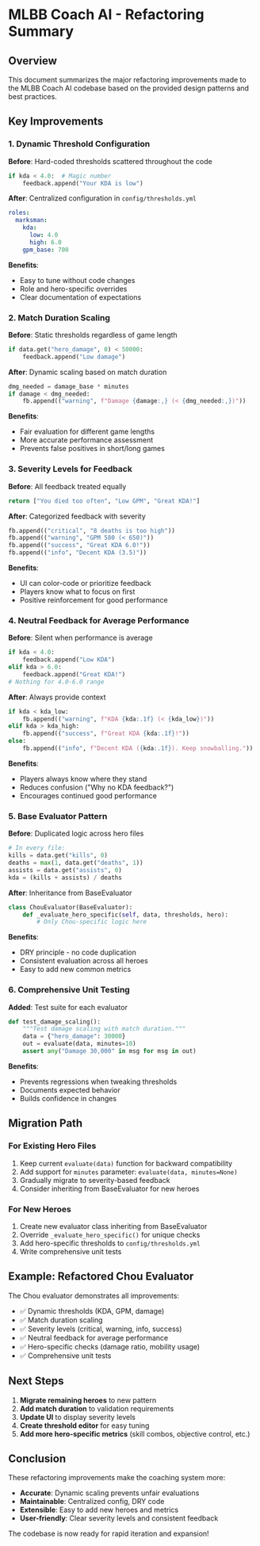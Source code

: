 # MLBB Coach AI - Refactoring Summary

## Overview

This document summarizes the major refactoring improvements made to the MLBB Coach AI codebase based on the provided design patterns and best practices.

## Key Improvements

### 1. Dynamic Threshold Configuration

**Before**: Hard-coded thresholds scattered throughout the code

```python
if kda < 4.0:  # Magic number
    feedback.append("Your KDA is low")
```

**After**: Centralized configuration in `config/thresholds.yml`

```yaml
roles:
  marksman:
    kda:
      low: 4.0
      high: 6.0
    gpm_base: 700
```

**Benefits**:

- Easy to tune without code changes
- Role and hero-specific overrides
- Clear documentation of expectations

### 2. Match Duration Scaling

**Before**: Static thresholds regardless of game length

```python
if data.get("hero_damage", 0) < 50000:
    feedback.append("Low damage")
```

**After**: Dynamic scaling based on match duration

```python
dmg_needed = damage_base * minutes
if damage < dmg_needed:
    fb.append(("warning", f"Damage {damage:,} (< {dmg_needed:,})"))
```

**Benefits**:

- Fair evaluation for different game lengths
- More accurate performance assessment
- Prevents false positives in short/long games

### 3. Severity Levels for Feedback

**Before**: All feedback treated equally

```python
return ["You died too often", "Low GPM", "Great KDA!"]
```

**After**: Categorized feedback with severity

```python
fb.append(("critical", "8 deaths is too high"))
fb.append(("warning", "GPM 580 (< 650)"))
fb.append(("success", "Great KDA 6.0!"))
fb.append(("info", "Decent KDA (3.5)"))
```

**Benefits**:

- UI can color-code or prioritize feedback
- Players know what to focus on first
- Positive reinforcement for good performance

### 4. Neutral Feedback for Average Performance

**Before**: Silent when performance is average

```python
if kda < 4.0:
    feedback.append("Low KDA")
elif kda > 6.0:
    feedback.append("Great KDA!")
# Nothing for 4.0-6.0 range
```

**After**: Always provide context

```python
if kda < kda_low:
    fb.append(("warning", f"KDA {kda:.1f} (< {kda_low})"))
elif kda > kda_high:
    fb.append(("success", f"Great KDA {kda:.1f}!"))
else:
    fb.append(("info", f"Decent KDA ({kda:.1f}). Keep snowballing."))
```

**Benefits**:

- Players always know where they stand
- Reduces confusion ("Why no KDA feedback?")
- Encourages continued good performance

### 5. Base Evaluator Pattern

**Before**: Duplicated logic across hero files

```python
# In every file:
kills = data.get("kills", 0)
deaths = max(1, data.get("deaths", 1))
assists = data.get("assists", 0)
kda = (kills + assists) / deaths
```

**After**: Inheritance from BaseEvaluator

```python
class ChouEvaluator(BaseEvaluator):
    def _evaluate_hero_specific(self, data, thresholds, hero):
        # Only Chou-specific logic here
```

**Benefits**:

- DRY principle - no code duplication
- Consistent evaluation across all heroes
- Easy to add new common metrics

### 6. Comprehensive Unit Testing

**Added**: Test suite for each evaluator

```python
def test_damage_scaling():
    """Test damage scaling with match duration."""
    data = {"hero_damage": 30000}
    out = evaluate(data, minutes=10)
    assert any("Damage 30,000" in msg for msg in out)
```

**Benefits**:

- Prevents regressions when tweaking thresholds
- Documents expected behavior
- Builds confidence in changes

## Migration Path

### For Existing Hero Files

1. Keep current `evaluate(data)` function for backward compatibility
2. Add support for `minutes` parameter: `evaluate(data, minutes=None)`
3. Gradually migrate to severity-based feedback
4. Consider inheriting from BaseEvaluator for new heroes

### For New Heroes

1. Create new evaluator class inheriting from BaseEvaluator
2. Override `_evaluate_hero_specific()` for unique checks
3. Add hero-specific thresholds to `config/thresholds.yml`
4. Write comprehensive unit tests

## Example: Refactored Chou Evaluator

The Chou evaluator demonstrates all improvements:

- ✅ Dynamic thresholds (KDA, GPM, damage)
- ✅ Match duration scaling
- ✅ Severity levels (critical, warning, info, success)
- ✅ Neutral feedback for average performance
- ✅ Hero-specific checks (damage ratio, mobility usage)
- ✅ Comprehensive unit tests

## Next Steps

1. **Migrate remaining heroes** to new pattern
2. **Add match duration** to validation requirements
3. **Update UI** to display severity levels
4. **Create threshold editor** for easy tuning
5. **Add more hero-specific metrics** (skill combos, objective control, etc.)

## Conclusion

These refactoring improvements make the coaching system more:

- **Accurate**: Dynamic scaling prevents unfair evaluations
- **Maintainable**: Centralized config, DRY code
- **Extensible**: Easy to add new heroes and metrics
- **User-friendly**: Clear severity levels and consistent feedback

The codebase is now ready for rapid iteration and expansion!
